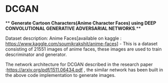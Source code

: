 # DCGAN
**
**Generate Cartoon Characters(Anime Character Faces) using  DEEP CONVOLUTIONAL
GENERATIVE ADVERSARIAL NETWORKS**.**

Dataset description: Anime Faces[available on kaggle : https://www.kaggle.com/soumikrakshit/anime-faces] - This is a dataset consisting of 21551 images of anime faces, these images are used to train descriminator and generator.

The network architecture for DCGAN described in the research paper :https://arxiv.org/pdf/1511.06434.pdf , the similar network has been built in the above code implementation to generate images.

